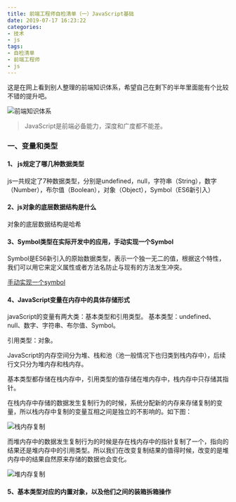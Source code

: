 ```yaml
---
title: 前端工程师自检清单（一）JavaScript基础
date: 2019-07-17 16:23:22
categories: 
- 技术
- js
tags: 
- 自检清单 
- 前端工程师 
- js
---
```

这是在网上看到别人整理的前端知识体系，希望自己在剩下的半年里面能有个比较不错的提升吧。

![前端知识体系](http://res.troubledot.cn/zstx)

> JavaScript是前端必备能力，深度和广度都不能差。

### 一、变量和类型

#### 1、 js规定了哪几种数据类型

js一共规定了7种数据类型，分别是undefined，null，字符串（String），数字（Number），布尔值（Boolean），对象（Object），Symbol（ES6新引入）

#### 2、js对象的底层数据结构是什么

对象的底层数据结构是哈希

#### 3、Symbol类型在实际开发中的应用，手动实现一个Symbol

Symbol是ES6新引入的原始数据类型，表示一个独一无二的值，根据这个特性，我们可以用它来定义属性或者方法名防止与现有的方法发生冲突。

[手动实现一个symbol](http://localhost:4000/2019/07/18/%E6%89%8B%E5%8A%A8%E5%AE%9E%E7%8E%B0%E4%B8%80%E4%B8%AASymbol/)

#### 4、JavaScript变量在内存中的具体存储形式

javaScript的变量有两大类：基本类型和引用类型。
基本类型：undefined、null、数字、字符串、布尔值、Symbol。

引用类型：对象。

JavaScript的内存空间分为堆、栈和池（池一般情况下也归类到栈内存中），后续行文只分为堆内存和栈内存。

基本类型都存储在栈内存中，引用类型的值存储在堆内存中，栈内存中只存储其指针。

在栈内存中存储的数据发生复制行为的时候，系统分配新的内存来存储复制的变量，所以栈内存中复制的变量互相之间是独立的不影响的。如下图：

![栈内存复制](http://res.troubledot.cn/stack1.png)

而堆内存中的数据发生复制行为的时候是存在栈内存中的指针复制了一个，指向的结果还是堆内存中的引用类型。所以我们在改变复制结果的值得时候，改变的是堆内存中的结果自然原来存储的数据也会变化。

![堆内存复制](http://res.troubledot.cn/stack2.png)

#### 5、基本类型对应的内置对象，以及他们之间的装箱拆箱操作

